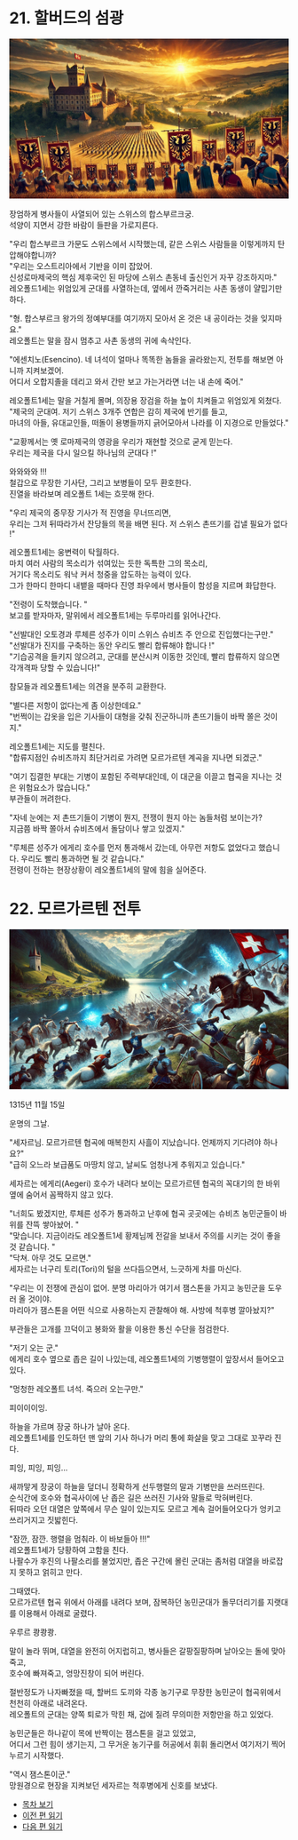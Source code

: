 # 21. 할버드의 섬광  

![alt text](/GemsTON_Fantasy_1/images/ch-2-04-Habsburg_palace.webp)

장엄하게 병사들이 사열되어 있는 스위스의 합스부르크궁.  
석양이 지면서 강한 바람이 들판을 가로지른다. <br>

"우리 합스부르크 가문도 스위스에서 시작했는데, 같은 스위스 사람들을 이렇게까지 탄압해야합니까? <br>
"우리는 오스트리아에서 기반을 이미 잡았어.<br>
신성로마제국의 핵심 제후국인 된 마당에 스위스 촌동네 출신인거 자꾸 강조하지마." <br>
레오폴드1세는 위엄있게 군대를 사열하는데, 옆에서 깐죽거리는 사촌 동생이 얄밉기만 하다. <br>

"형. 합스부르크 왕가의 정예부대를 여기까지 모아서 온 것은 내 공이라는 것을 잊지마요." <br>
레오폴트는 말을 잠시 멈추고 사촌 동생의 귀에 속삭인다. <br>

"에센치노(Esencino). 네 녀석이 얼마나 똑똑한 놈들을 골라왔는지, 전투를 해보면 아니까 지켜보겠어. <br>
어디서 오합지졸을 데리고 와서 간만 보고 가는거라면 너는 내 손에 죽어." <br>

레오폴트1세는 말을 거칠게 몰며, 의장용 장검을 하늘 높이 치켜들고 위엄있게 외쳤다. <br>
"제국의 군대여. 저기 스위스 3개주 연합은 감히 제국에 반기를 들고, <br>
마녀의 아들, 유대교인들, 떠돌이 용병들까지 긁어모아서 나라를 이 지경으로 만들었다." <br>

"교황께서는 옛 로마제국의 영광을 우리가 재현할 것으로 굳게 믿는다. <br>
우리는 제국을 다시 일으킬 하나님의 군대다 !" <br>

와와와와 !!! <br>
철갑으로 무장한 기사단, 그리고 보병들이 모두 환호한다. <br>
진열을 바라보며 레오폴트 1세는 흐뭇해 한다. <br>

"우리 제국의 중무장 기사가 적 진영을 무너뜨리면, <br> 
우리는 그저 뒤따라가서 잔당들의 목을 배면 된다. 저 스위스 촌뜨기를 겁낼 필요가 없다 !" <br>

레오폴트1세는 웅변력이 탁월하다.  <br>
마치 여러 사람의 목소리가 섞여있는 듯한 독특한 그의 목소리, <br>
거기다 목소리도 워낙 커서 청중을 압도하는 능력이 있다. <br>
그가 한마디 한마디 내뱉을 때마다 진영 좌우에서 병사들이 함성을 지르며 화답한다. <br>

"전령이 도착했습니다. " <br>
보고를 받자마자, 말위에서 레오폴트1세는 두루마리를 읽어나간다.<br>

"선발대인 오토경과 루체른 성주가 이미 스위스 슈비츠 주 안으로 진입했다는구만." <br>
"선발대가 진지를 구축하는 동안 우리도 빨리 합류해야 합니다 !" <br>
"기습공격을 들키지 않으려고, 군대를 분산시켜 이동한 것인데, 빨리 합류하지 않으면 각개격파 당할 수 있습니다!" <br>

참모들과 레오폴트1세는 의견을 분주히 교환한다.  <br>

"별다른 저항이 없다는게 좀 이상한데요." <br>
"번쩍이는 갑옷을 입은 기사들이 대형을 갖춰 진군하니까 촌뜨기들이 바짝 쫄은 것이지." <br>

레오폴트1세는 지도를 펼친다.  <br>
"합류지점인 슈비츠까지 최단거리로 가려면 모르가르텐 계곡을 지나면 되겠군." <br>

"여기 집결한 부대는 기병이 포함된 주력부대인데, 이 대군을 이끌고 협곡을 지나는 것은 위험요소가 많습니다." <br>
부관들이 꺼려한다.  <br>

"자네 눈에는 저 촌뜨기들이 기병이 뭔지, 전쟁이 뭔지 아는 놈들처럼 보이는가? <br>
지금쯤 바짝 쫄아서 슈비츠에서 돌담이나 쌓고 있겠지." <br>

"루체른 성주가 에게리 호수를 먼저 통과해서 갔는데, 아무런 저항도 없었다고 했습니다. 우리도 빨리 통과하면 될 것 같습니다." <br>
전령이 전하는 현장상황이 레오폴트1세의 말에 힘을 실어준다.  <br>


# 22. 모르가르텐 전투 <br>

![alt text](/GemsTON_Fantasy_1/images/ch-2-04-Morgarten.webp)

1315년 11월 15일  <br>

운명의 그날.  <br>

"세자르님. 모르가르텐 협곡에 매복한지 사흘이 지났습니다. 언제까지 기다려야 하나요?" <br>
"급히 오느라 보급품도 마땅치 않고, 날씨도 엄청나게 추워지고 있습니다." <br>

세자르는 에게리(Aegeri) 호수가 내려다 보이는 모르가르텐 협곡의 꼭대기의 한 바위 옆에 숨어서 꼼짝하지 않고 있다.  <br>

"너희도 봤겠지만, 루체른 성주가 통과하고 난후에 협곡 곳곳에는 슈비츠 농민군들이 바위를 잔뜩 쌓아놨어. " <br>
"맞습니다. 지금이라도 레오폴트1세 황제님께 전갈을 보내서 주의를 시키는 것이 좋을 것 같습니다. " <br>
"닥쳐. 아무 것도 모르면." <br>
세자르는 너구리 토리(Tori)의 털을 쓰다듬으면서, 느긋하게 차를 마신다.  <br>

"우리는 이 전쟁에 관심이 없어. 분명 마리아가 여기서 잼스톤을 가지고 농민군을 도우러 올 것이야.  <br>
마리아가 잼스톤을 어떤 식으로 사용하는지 관찰해야 해. 사방에 척후병 깔아놨지?" <br>

부관들은 고개를 끄덕이고 봉화와 활을 이용한 통신 수단을 점검한다.  <br>

"저기 오는 군." <br>
에게리 호수 옆으로 좁은 길이 나있는데, 레오폴트1세의 기병행렬이 앞장서서 들어오고 있다. <br>

"멍청한 레오폴트 녀석. 죽으러 오는구만." <br>

피이이이잉. <br>

하늘을 가르며 장궁 하나가 날아 온다.  <br>
레오폴트1세를 인도하던 맨 앞의 기사 하나가 머리 통에 화살을 맞고 그대로 꼬꾸라 진다.  <br>

피잉, 피잉, 피잉... <br>

새까맣게 장궁이 하늘을 덮더니 정확하게 선두행렬의 말과 기병만을 쓰러뜨린다.  <br>
순식간에 호수와 협곡사이에 난 좁은 길은 쓰러진 기사와 말들로 막혀버린다.  <br>
뒤따라 오던 대열은 앞쪽에서 무슨 일이 있는지도 모르고 계속 걸어들어오다가 엉키고 쓰리거지고 짓밟힌다.  <br>

"잠깐, 잠깐. 행렬을 멈춰라. 이 바보들아 !!!" <br>
레오폴트1세가 당황하여 고함을 친다.  <br>
나팔수가 후진의 나팔소리를 불었지만, 좁은 구간에 몰린 군대는 좀처럼 대열을 바로잡지 못하고 얽히고 만다. <br>

그때였다.  <br>
모르가르텐 협곡 위에서 아래를 내려다 보며, 잠복하던 농민군대가 돌무더리기를 지랫대를 이용해서 아래로 굴렸다.  <br>

우루르 쾅쾅쾅.  <br>

말이 놀라 뛰며, 대열을 완전히 어지럽히고, 병사들은 갈팡질팡하며 날아오는 돌에 맞아죽고, <br> 
호수에 빠져죽고, 엉망진창이 되어 버린다.  <br>

절반정도가 나자빠졌을 때, 할버드 도끼와 각종 농기구로 무장한 농민군이 협곡위에서 천천히 아래로 내려온다.  <br>
레오폴트의 군대는 양쪽 퇴로가 막힌 채, 겁에 질려 무의미한 저항만을 하고 있었다.  <br>

농민군들은 하나같이 목에 반짝이는 잼스톤을 걸고 있었고, <br>
어디서 그런 힘이 생기는지, 그 무거운 농기구를 허공에서 휘휘 돌리면서 여기저기 찍어 누르기 시작했다. <br>

"역시 잼스톤이군." <br>
망원경으로 현장을 지켜보던 세자르는 척후병에게 신호를 보냈다.  <br>


* [목차 보기](content_kr.md) <br>
* [이전 편 읽기](/01_gemston/KR/KR_20.md)
* [다음 편 읽기](/01_gemston/KR/KR_23.md)
